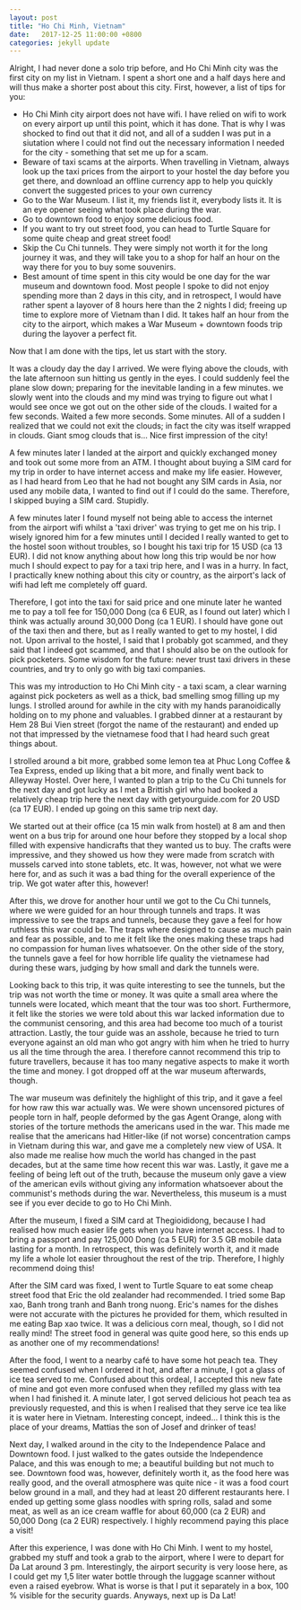```yaml
---
layout: post
title: "Ho Chi Minh, Vietnam"
date:   2017-12-25 11:00:00 +0800
categories: jekyll update
---
```


Alright, I had never done a solo trip before, and Ho Chi Minh city was the first city on my list in Vietnam. I spent a short one and a half days here and will thus make a shorter post about this city. First, however, a list of tips for you:

* Ho Chi Minh city airport does not have wifi. I have relied on wifi to work on every airport up until this point, which it has done. That is why I was shocked to find out that it did not, and all of a sudden I was put in a siutation where I could not find out the necessary information I needed for the city - something that set me up for a scam.
* Beware of taxi scams at the airports. When travelling in Vietnam, always look up the taxi prices from the airport to your hostel the day before you get there, and download an offline currency app to help you quickly convert the suggested prices to your own currency
* Go to the War Museum. I list it, my friends list it, everybody lists it. It is an eye opener seeing what took place during the war.
* Go to downtown food to enjoy some delicious food.
* If you want to try out street food, you can head to Turtle Square for some quite cheap and great street food!
* Skip the Cu Chi tunnels. They were simply not worth it for the long journey it was, and they will take you to a shop for half an hour on the way there for you to buy some souvenirs.
* Best amount of time spent in this city would be one day for the war museum and downtown food. Most people I spoke to did not enjoy spending more than 2 days in this city, and in retrospect, I would have rather spent a layover of 8 hours here than the 2 nights I did; freeing up time to explore more of Vietnam than I did. It takes half an hour from the city to the airport, which makes a War Museum + downtown foods trip during the layover a perfect fit.

Now that I am done with the tips, let us start with the story.

It was a cloudy day the day I arrived. We were flying above the clouds, with the late afternoon sun hitting us gently in the eyes. I could suddenly feel the plane slow down; preparing for the inevitable landing in a few minutes. we slowly went into the clouds and my mind was trying to figure out what I would see once we got out on the other side of the clouds. I waited for a few seconds. Waited a few more seconds. Some minutes. All of a sudden I realized that we could not exit the clouds; in fact the city was itself wrapped in clouds. Giant smog clouds that is... Nice first impression of the city!

A few minutes later I landed at the airport and quickly exchanged money and took out some more from an ATM. I thought about buying a SIM card for my trip in order to have internet access and make my life easier. However, as I had heard from Leo that he had not bought any SIM cards in Asia, nor used any mobile data, I wanted to find out if I could do the same. Therefore, I skipped buying a SIM card. Stupidly.

A few minutes later I found myself not being able to access the internet from the airport wifi whilst a 'taxi driver' was trying to get me on his trip. I wisely ignored him for a few minutes until I decided I really wanted to get to the hostel soon without troubles, so I bought his taxi trip for 15 USD (ca 13 EUR). I did not know anything about how long this trip would be nor how much I should expect to pay for a taxi trip here, and I was in a hurry. In fact, I practically knew nothing about this city or country, as the airport's lack of wifi had left me completely off guard.

Therefore, I got into the taxi for said price and one minute later he wanted me to pay a toll fee for 150,000 Dong (ca 6 EUR, as I found out later) which I think was actually around 30,000 Dong (ca 1 EUR). I should have gone out of the taxi then and there, but as I really wanted to get to my hostel, I did not. Upon arrival to the hostel, I said that I probably got scammed, and they said that I indeed got scammed, and that I should also be on the outlook for pick pocketers. Some wisdom for the future: never trust taxi drivers in these countries, and try to only go with big taxi companies.

This was my introduction to Ho Chi Minh city - a taxi scam, a clear warning against pick pocketers as well as a thick, bad smelling smog filling up my lungs. I strolled around for awhile in the city with my hands paranoidically holding on to my phone and valuables. I grabbed dinner at a restaurant by Hem 28 Bui Vien street (forgot the name of the restaurant) and ended up not that impressed by the vietnamese food that I had heard such great things about.

I strolled around a bit more, grabbed some lemon tea at Phuc Long Coffee & Tea Express, ended up liking that a bit more, and finally went back to Alleyway Hostel. Over here, I wanted to plan a trip to the Cu Chi tunnels for the next day and got lucky as I met a Brittish girl who had booked a relatively cheap trip here the next day with getyourguide.com for 20 USD (ca 17 EUR). I ended up going on this same trip next day.

We started out at their office (ca 15 min walk from hostel) at 8 am and then went on a bus trip for around one hour before they stopped by a local shop filled with expensive handicrafts that they wanted us to buy. The crafts were impressive, and they showed us how they were made from scratch with mussels carved into stone tablets, etc. It was, however, not what we were here for, and as such it was a bad thing for the overall experience of the trip. We got water after this, however!

After this, we drove for another hour until we got to the Cu Chi tunnels, where we were guided for an hour through tunnels and traps. It was impressive to see the traps and tunnels, because they gave a feel for how ruthless this war could be. The traps where designed to cause as much pain and fear as possible, and to me it felt like the ones making these traps had no compassion for human lives whatsoever. On the other side of the story, the tunnels gave a feel for how horrible life quality the vietnamese had during these wars, judging by how small and dark the tunnels were.

Looking back to this trip, it was quite interesting to see the tunnels, but the trip was not worth the time or money. It was quite a small area where the tunnels were located, which meant that the tour was too short. Furthermore, it felt like the stories we were told about this war lacked information due to the communist censoring, and this area had become too much of a tourist attraction. Lastly, the tour guide was an asshole, because he tried to turn everyone against an old man who got angry with him when he tried to hurry us all the time through the area. I therefore cannot recommend this trip to future travellers, because it has too many negative aspects to make it worth the time and money. I got dropped off at the war museum afterwards, though.

The war museum was definitely the highlight of this trip, and it gave a feel for how raw this war actually was. We were shown uncensored pictures of people torn in half, people deformed by the gas Agent Orange, along with stories of the torture methods the americans used in the war. This made me realise that the americans had Hitler-like (if not worse) concentration camps in Vietnam during this war, and gave me a completely new view of USA. It also made me realise how much the world has changed in the past decades, but at the same time how recent this war was. Lastly, it gave me a feeling of being left out of the truth, because the museum only gave a view of the american evils without giving any information whatsoever about the communist's methods during the war. Nevertheless, this museum is a must see if you ever decide to go to Ho Chi Minh.

After the museum, I fixed a SIM card at Thegioididong, because I had realised how much easier life gets when you have internet access. I had to bring a passport and pay 125,000 Dong (ca 5 EUR) for 3.5 GB mobile data lasting for a month. In retrospect, this was definitely worth it, and it made my life a whole lot easier throughout the rest of the trip. Therefore, I highly recommend doing this!

After the SIM card was fixed, I went to Turtle Square to eat some cheap street food that Eric the old zealander had recommended. I tried some Bap xao, Banh trong tranh and Banh trong nuong. Eric's names for the dishes were not accurate with the pictures he provided for them, which resulted in me eating Bap xao twice. It was a delicious corn meal, though, so I did not really mind! The street food in general was quite good here, so this ends up as another one of my recommendations!

After the food, I went to a nearby café to have some hot peach tea. They seemed confused when I ordered it hot, and after a minute, I got a glass of ice tea served to me. Confused about this ordeal, I accepted this new fate of mine and got even more confused when they refilled my glass with tea when I had finished it. A minute later, I got served delicious hot peach tea as previously requested, and this is when I realised that they serve ice tea like it is water here in Vietnam. Interesting concept, indeed... I think this is the place of your dreams, Mattias the son of Josef and drinker of teas!

Next day, I walked around in the city to the Independence Palace and Downtown food. I just walked to the gates outside the Independence Palace, and this was enough to me; a beautiful building but not much to see. Downtown food was, however, definitely worth it, as the food here was really good, and the overall atmosphere was quite nice - it was a food court below ground in a mall, and they had at least 20 different restaurants here. I ended up getting some glass noodles with spring rolls, salad and some meat, as well as an ice cream waffle for about 60,000 (ca 2 EUR) and 50,000 Dong (ca 2 EUR) respectively. I highly recommend paying this place a visit!

After this experience, I was done with Ho Chi Minh. I went to my hostel, grabbed my stuff and took a grab to the airport, where I were to depart for Da Lat around 3 pm. Interestingly, the airport security is very loose here, as I could get my 1,5 liter water bottle through the luggage scanner without even a raised eyebrow. What is worse is that I put it separately in a box, 100 % visible for the security guards. Anyways, next up is Da Lat!
